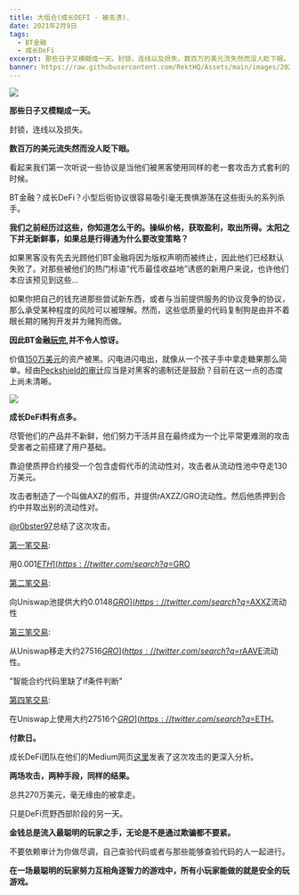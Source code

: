 ```yaml
---
title: 大组合(成长DEFI - 被击溃).
date: 2021年2月9日
tags:
  - BT金融
  - 成长DeFi
excerpt: 那些日子又模糊成一天。封锁，连线以及损失。数百万的美元流失然而没人眨下眼。BT金融？成长DeFi？小型后街协议很容易吸引毫无畏惧游荡在这些街头的系列杀手。
banner: https://raw.githubusercontent.com/RektHQ/Assets/main/images/2021/02/header-big-combo.jpg
---
```


![](https://raw.githubusercontent.com/RektHQ/Assets/main/images/2021/02/header-big-combo.jpg)

**那些日子又模糊成一天。**

封锁，连线以及损失。

**数百万的美元流失然而没人眨下眼。**

看起来我们第一次听说一些协议是当他们被黑客使用同样的老一套攻击方式套利的时候。

BT金融？成长DeFi？小型后街协议很容易吸引毫无畏惧游荡在这些街头的系列杀手。

**我们之前经历过这些，你知道怎么干的。操纵价格，获取盈利，取出所得。太阳之下并无新鲜事，如果总是行得通为什么要改变策略？**

如果黑客没有先去光顾他们BT金融将因为版权声明而被终止，因此他们已经默认失败了。对那些被他们的热门标语“代币最佳收益地”诱惑的新用户来说，也许他们本应该预见到这些...

如果你把自己的钱充进那些尝试新东西，或者与当前提供服务的协议竞争的协议，那么承受某种程度的风险可以被理解。然而，这些低质量的代码复制狗是由并不着眼长期的赌狗开发并为赌狗而做。

**因此BT金融[玩完](https://twitter.com/emilianobonassi/status/1358884929313140736?s=20),并不令人惊讶。**

价值[150万美元](https://etherscan.io/tx/0x82f95242963ac274d63e78234cb71c156f3135c32037e7e5b4424a6043da2a9a)的资产被黑。闪电进闪电出，就像从一个孩子手中拿走糖果那么简单。经由[Peckshield的审计](https://github.com/peckshield/publications/blob/master/audit_reports/peckshield-audit-report-btdotfinance-v1.0.pdf)应当是对黑客的遏制还是鼓励？目前在这一点的态度上尚未清晰。

![](https://raw.githubusercontent.com/RektHQ/Assets/main/images/2021/02/the-big-combo-middle-image-4.jpg)

**成长DeFi料有点多。**

尽管他们的产品并不新鲜，他们努力干活并且在最终成为一个比平常更难测的攻击受害者之前搭建了用户基础。

靠迫使质押合约接受一个包含虚假代币的流动性对，攻击者从流动性池中夺走130万美元。

攻击者制造了一个叫做AXZ的假币，并提供rAXZZ/GRO流动性。然后他质押到合约中并取出别的流动性对。

[@r0bster97](https://twitter.com/r0bster97/status/1358858462579539968?s=20)总结了这次攻击。

[第一笔交易](https://etherscan.io/tx/0x97373e454e0d5bc7b552de8075c33ea257f570bea519dc2c6220658257b304b5):

用0.001[$ETH](https://twitter.com/search?q=%24ETH&src=cashtag_click)兑换大约0.0148[$GRO](https://twitter.com/search?q=%24GRO&src=cashtag_click)

[第二笔交易](https://etherscan.io/tx/0x97373e454e0d5bc7b552de8075c33ea257f570bea519dc2c6220658257b304b5):

向Uniswap池提供大约0.0148[$GRO](https://twitter.com/search?q=%24GRO&src=cashtag_click)和100,000,000,000[$AXXZ](https://twitter.com/search?q=%24GRO&src=cashtag_click)流动性

[第三笔交易](https://etherscan.io/tx/0x97373e454e0d5bc7b552de8075c33ea257f570bea519dc2c6220658257b304b5):

从Uniswap移走大约27516[$GRO](https://twitter.com/search?q=%24GRO&src=cashtag_click)和1218[$rAAVE](https://twitter.com/search?q=%24AXZ&src=cashtag_click)流动性。

"智能合约代码里缺了if条件判断"

[第四笔交易](https://twitter.com/search?q=%24GRO&src=cashtag_click):

在Uniswap上使用大约27516个[$GRO](https://twitter.com/search?q=%24GRO&src=cashtag_click)兑换大约597个[$ETH](https://twitter.com/search?q=%24ETH&src=cashtag_click)。

**付款日。**

成长DeFi团队在他们的Medium网页[这里](https://twitter.com/search?q=%24GRO&src=cashtag_click)发表了这次攻击的更深入分析。

**两场攻击，两种手段，同样的结果。**

总共270万美元，毫无缘由的被拿走。

只是DeFi荒野西部阶段的另一天。

**金钱总是流入最聪明的玩家之手，无论是不是通过欺骗都不要紧。**

不要依赖审计为你做尽调，自己查验代码或者与那些能够查验代码的人一起进行。

**在一场最聪明的玩家努力互相角逐智力的游戏中，所有小玩家能做的就是安全的玩游戏。**
